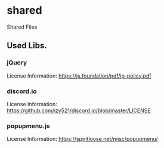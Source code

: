 # shared

Shared Files

## Used Libs.

### jQuery

License Information: https://js.foundation/pdf/ip-policy.pdf

### discord.io

License Information: https://github.com/izy521/discord.io/blob/master/LICENSE

### popupmenu.js

License Information: https://spiritloose.net/misc/popupmenu/
